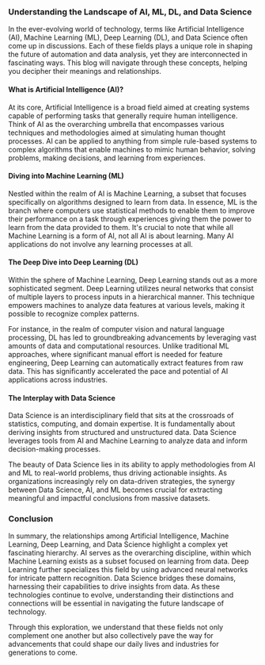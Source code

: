### Understanding the Landscape of AI, ML, DL, and Data Science

In the ever-evolving world of technology, terms like Artificial Intelligence (AI), Machine Learning (ML), Deep Learning (DL), and Data Science often come up in discussions. Each of these fields plays a unique role in shaping the future of automation and data analysis, yet they are interconnected in fascinating ways. This blog will navigate through these concepts, helping you decipher their meanings and relationships.

#### What is Artificial Intelligence (AI)?

At its core, Artificial Intelligence is a broad field aimed at creating systems capable of performing tasks that generally require human intelligence. Think of AI as the overarching umbrella that encompasses various techniques and methodologies aimed at simulating human thought processes. AI can be applied to anything from simple rule-based systems to complex algorithms that enable machines to mimic human behavior, solving problems, making decisions, and learning from experiences.

#### Diving into Machine Learning (ML)

Nestled within the realm of AI is Machine Learning, a subset that focuses specifically on algorithms designed to learn from data. In essence, ML is the branch where computers use statistical methods to enable them to improve their performance on a task through experiences giving them the power to learn from the data provided to them. It's crucial to note that while all Machine Learning is a form of AI, not all AI is about learning. Many AI applications do not involve any learning processes at all.

#### The Deep Dive into Deep Learning (DL)

Within the sphere of Machine Learning, Deep Learning stands out as a more sophisticated segment. Deep Learning utilizes neural networks that consist of multiple layers to process inputs in a hierarchical manner. This technique empowers machines to analyze data features at various levels, making it possible to recognize complex patterns. 

For instance, in the realm of computer vision and natural language processing, DL has led to groundbreaking advancements by leveraging vast amounts of data and computational resources. Unlike traditional ML approaches, where significant manual effort is needed for feature engineering, Deep Learning can automatically extract features from raw data. This has significantly accelerated the pace and potential of AI applications across industries.

#### The Interplay with Data Science

Data Science is an interdisciplinary field that sits at the crossroads of statistics, computing, and domain expertise. It is fundamentally about deriving insights from structured and unstructured data. Data Science leverages tools from AI and Machine Learning to analyze data and inform decision-making processes. 

The beauty of Data Science lies in its ability to apply methodologies from AI and ML to real-world problems, thus driving actionable insights. As organizations increasingly rely on data-driven strategies, the synergy between Data Science, AI, and ML becomes crucial for extracting meaningful and impactful conclusions from massive datasets.

### Conclusion

In summary, the relationships among Artificial Intelligence, Machine Learning, Deep Learning, and Data Science highlight a complex yet fascinating hierarchy. AI serves as the overarching discipline, within which Machine Learning exists as a subset focused on learning from data. Deep Learning further specializes this field by using advanced neural networks for intricate pattern recognition. Data Science bridges these domains, harnessing their capabilities to drive insights from data. As these technologies continue to evolve, understanding their distinctions and connections will be essential in navigating the future landscape of technology. 

Through this exploration, we understand that these fields not only complement one another but also collectively pave the way for advancements that could shape our daily lives and industries for generations to come.